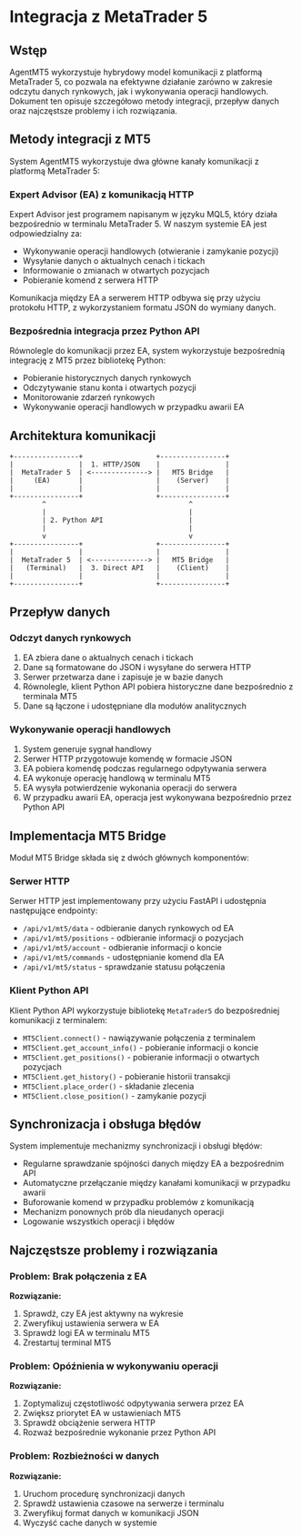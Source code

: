 # Integracja z MetaTrader 5

## Wstęp

AgentMT5 wykorzystuje hybrydowy model komunikacji z platformą MetaTrader 5, co pozwala na efektywne działanie zarówno w zakresie odczytu danych rynkowych, jak i wykonywania operacji handlowych. Dokument ten opisuje szczegółowo metody integracji, przepływ danych oraz najczęstsze problemy i ich rozwiązania.

## Metody integracji z MT5

System AgentMT5 wykorzystuje dwa główne kanały komunikacji z platformą MetaTrader 5:

### Expert Advisor (EA) z komunikacją HTTP

Expert Advisor jest programem napisanym w języku MQL5, który działa bezpośrednio w terminalu MetaTrader 5. W naszym systemie EA jest odpowiedzialny za:

- Wykonywanie operacji handlowych (otwieranie i zamykanie pozycji)
- Wysyłanie danych o aktualnych cenach i tickach
- Informowanie o zmianach w otwartych pozycjach
- Pobieranie komend z serwera HTTP

Komunikacja między EA a serwerem HTTP odbywa się przy użyciu protokołu HTTP, z wykorzystaniem formatu JSON do wymiany danych.

### Bezpośrednia integracja przez Python API

Równolegle do komunikacji przez EA, system wykorzystuje bezpośrednią integrację z MT5 przez bibliotekę Python:

- Pobieranie historycznych danych rynkowych
- Odczytywanie stanu konta i otwartych pozycji
- Monitorowanie zdarzeń rynkowych
- Wykonywanie operacji handlowych w przypadku awarii EA

## Architektura komunikacji

```
+----------------+                  +----------------+
|                |  1. HTTP/JSON    |                |
|  MetaTrader 5  | <--------------> |   MT5 Bridge   |
|     (EA)       |                  |    (Server)    |
|                |                  |                |
+----------------+                  +----------------+
        ^                                   ^
        |                                   |
        | 2. Python API                     |
        |                                   |
        v                                   v
+----------------+                  +----------------+
|                |                  |                |
|  MetaTrader 5  | <--------------> |   MT5 Bridge   |
|   (Terminal)   |  3. Direct API   |    (Client)    |
|                |                  |                |
+----------------+                  +----------------+
```

## Przepływ danych

### Odczyt danych rynkowych

1. EA zbiera dane o aktualnych cenach i tickach
2. Dane są formatowane do JSON i wysyłane do serwera HTTP
3. Serwer przetwarza dane i zapisuje je w bazie danych
4. Równolegle, klient Python API pobiera historyczne dane bezpośrednio z terminala MT5
5. Dane są łączone i udostępniane dla modułów analitycznych

### Wykonywanie operacji handlowych

1. System generuje sygnał handlowy
2. Serwer HTTP przygotowuje komendę w formacie JSON
3. EA pobiera komendę podczas regularnego odpytywania serwera
4. EA wykonuje operację handlową w terminalu MT5
5. EA wysyła potwierdzenie wykonania operacji do serwera
6. W przypadku awarii EA, operacja jest wykonywana bezpośrednio przez Python API

## Implementacja MT5 Bridge

Moduł MT5 Bridge składa się z dwóch głównych komponentów:

### Serwer HTTP

Serwer HTTP jest implementowany przy użyciu FastAPI i udostępnia następujące endpointy:

- `/api/v1/mt5/data` - odbieranie danych rynkowych od EA
- `/api/v1/mt5/positions` - odbieranie informacji o pozycjach
- `/api/v1/mt5/account` - odbieranie informacji o koncie
- `/api/v1/mt5/commands` - udostępnianie komend dla EA
- `/api/v1/mt5/status` - sprawdzanie statusu połączenia

### Klient Python API

Klient Python API wykorzystuje bibliotekę `MetaTrader5` do bezpośredniej komunikacji z terminalem:

- `MT5Client.connect()` - nawiązywanie połączenia z terminalem
- `MT5Client.get_account_info()` - pobieranie informacji o koncie
- `MT5Client.get_positions()` - pobieranie informacji o otwartych pozycjach
- `MT5Client.get_history()` - pobieranie historii transakcji
- `MT5Client.place_order()` - składanie zlecenia
- `MT5Client.close_position()` - zamykanie pozycji

## Synchronizacja i obsługa błędów

System implementuje mechanizmy synchronizacji i obsługi błędów:

- Regularne sprawdzanie spójności danych między EA a bezpośrednim API
- Automatyczne przełączanie między kanałami komunikacji w przypadku awarii
- Buforowanie komend w przypadku problemów z komunikacją
- Mechanizm ponownych prób dla nieudanych operacji
- Logowanie wszystkich operacji i błędów

## Najczęstsze problemy i rozwiązania

### Problem: Brak połączenia z EA

**Rozwiązanie:**
1. Sprawdź, czy EA jest aktywny na wykresie
2. Zweryfikuj ustawienia serwera w EA
3. Sprawdź logi EA w terminalu MT5
4. Zrestartuj terminal MT5

### Problem: Opóźnienia w wykonywaniu operacji

**Rozwiązanie:**
1. Zoptymalizuj częstotliwość odpytywania serwera przez EA
2. Zwiększ priorytet EA w ustawieniach MT5
3. Sprawdź obciążenie serwera HTTP
4. Rozważ bezpośrednie wykonanie przez Python API

### Problem: Rozbieżności w danych

**Rozwiązanie:**
1. Uruchom procedurę synchronizacji danych
2. Sprawdź ustawienia czasowe na serwerze i terminalu
3. Zweryfikuj format danych w komunikacji JSON
4. Wyczyść cache danych w systemie 